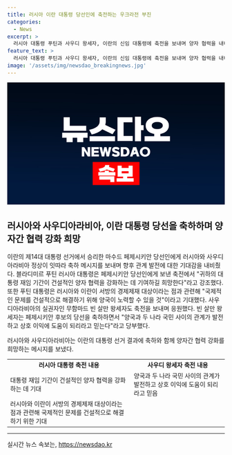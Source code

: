 ```yaml
---
title: 러시아 이란 대통령 당선인에 축전하는 우크라전 부진
categories:
  - News
excerpt: >
  러시아 대통령 푸틴과 사우디 왕세자, 이란의 신임 대통령에 축전을 보내며 양자 협력을 내비쳤다. 러시아 대통령은 페제시키안 당선인에게 양자 협력을 강화하는 데 기여하길 희망하며 기대를 표현했고, 사우디 왕세자도 양국과 국민 간의 관계 발전에 기여할 것으로 믿는다는 메시지를 보냈다. 이란과 사우디의 갈등을 중재하고 외교관계를 복원한 중국의 역할도 강조되었다. 선택된 페제시키안 대통령은 온건 개혁파로 분류되며, 이란 내정 변화에 대한 관심이 높아졌다.
feature_text: >
  러시아 대통령 푸틴과 사우디 왕세자, 이란의 신임 대통령에 축전을 보내며 양자 협력을 내비쳤다. 러시아 대통령은 페제시키안 당선인에게 양자 협력을 강화하는 데 기여하길 희망하며 기대를 표현했고, 사우디 왕세자도 양국과 국민 간의 관계 발전에 기여할 것으로 믿는다는 메시지를 보냈다. 이란과 사우디의 갈등을 중재하고 외교관계를 복원한 중국의 역할도 강조되었다. 선택된 페제시키안 대통령은 온건 개혁파로 분류되며, 이란 내정 변화에 대한 관심이 높아졌다.
image: '/assets/img/newsdao_breakingnews.jpg'
---
```


<p><img src="/assets/img/newsdao_breakingnews.jpg" alt="firstkoreanews 속보" /></p>

<h2 data-ke-size="size26">러시아와 사우디아라비아, 이란 대통령 당선을 축하하며 양자간 협력 강화 희망</h2>

<p>이란의 제14대 대통령 선거에서 승리한 마수드 페제시키안 당선인에게 러시아와 사우디아라비아 정상이 잇따라 축하 메시지를 보내며 향후 관계 발전에 대한 기대감을 내비췄다. 블라디미르 푸틴 러시아 대통령은 페제시키안 당선인에게 보낸 축전에서 "귀하의 대통령 재임 기간이 건설적인 양자 협력을 강화하는 데 기여하길 희망한다"라고 강조했다. 또한 푸틴 대통령은 러시아와 이란이 서방의 경제제재 대상이라는 점과 관련해 "국제적인 문제를 건설적으로 해결하기 위해 양국이 노력할 수 있을 것"이라고 기대했다. 사우디아라비아의 실권자인 무함마드 빈 살만 왕세자도 축전을 보내며 응원했다. 빈 살만 왕세자는 페제시키안 후보의 당선을 축하하면서 "양국과 두 나라 국민 사이의 관계가 발전하고 상호 이익에 도움이 되리라고 믿는다"라고 당부했다.</p>

<p data-ke-size="size16">러시아와 사우디아라비아는 이란의 대통령 선거 결과에 축하와 함께 양자간 협력 강화를 희망하는 메시지를 보냈다.</p>

<table>
    <tr>
        <td style="text-align: center; height: 17px;"><b>러시아 대통령 축전 내용</b></td>
        <td style="text-align: center; height: 17px;"><b>사우디 왕세자 축전 내용</b></td>
    </tr>
    <tr>
        <td>대통령 재임 기간이 건설적인 양자 협력을 강화하는 데 기대</td>
        <td>양국과 두 나라 국민 사이의 관계가 발전하고 상호 이익에 도움이 되리라고 믿음</td>
    </tr>
    <tr>
        <td>러시아와 이란이 서방의 경제제재 대상이라는 점과 관련해 국제적인 문제를 건설적으로 해결하기 위한 기대</td>
        <td></td>
    </tr>
</table>

<p><hr></p>
실시간 뉴스 속보는, <a href="https://newsdao.kr" rel="dofollow">https://newsdao.kr</a>


